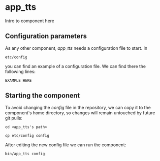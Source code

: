 # app_tts
Intro to component here


## Configuration parameters
As any other component, *app_tts* needs a configuration file to start. In
```
etc/config
```
you can find an example of a configuration file. We can find there the following lines:
```
EXAMPLE HERE
```

## Starting the component
To avoid changing the *config* file in the repository, we can copy it to the component's home directory, so changes will remain untouched by future git pulls:

```
cd <app_tts's path> 
```
```
cp etc/config config
```

After editing the new config file we can run the component:

```
bin/app_tts config
```
